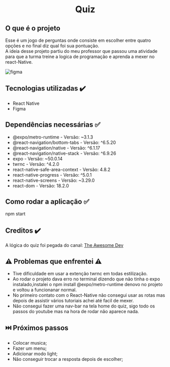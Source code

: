 <h1 align="center"> Quiz </h1>

## O que é o projeto
  Esse é um jogo de perguntas onde consiste em escolher entre quatro opções e no final diz qual foi sua pontuação.<br>
  A ideia desse projeto partiu do meu professor que passou uma atividade para que a turma treine a logica de programação e aprenda a mexer no react-Native.

  ![figma](https://github.com/MariliaSales01/Quiz-react-native/assets/124277700/05f33a70-7f46-4c7b-abaf-f85ab38d1da8)

## Tecnologias utilizadas ✔️
  * React Native
  * Figma
      
## Dependências necessárias ✅
  * @expo/metro-runtime - Versão: ~3.1.3
  * @react-navigation/bottom-tabs - Versão: ^6.5.20
  * @react-navigation/native - Versão: ^6.1.17
  * @react-navigation/native-stack - Versão: ^6.9.26
  * expo - Versão: ~50.0.14
  * twrnc - Versão: ^4.2.0
  * react-native-safe-area-context - Versão: 4.8.2
  * react-native-progress - Versão: ^5.0.1
  * react-native-screens - Versão: ~3.29.0
  * react-dom - Versão: 18.2.0

## Como rodar a aplicação ✅
  npm start
  
## Creditos ✔️
  A lógica do quiz foi pegada do canal: [The Awesome Dev](https://www.youtube.com/watch?v=Vd3zC-CX34A&t=2841s)
  
## ⚠️ Problemas que enfrentei ⚠️
  * Tive dificuldade em usar a extenção twrnc em todas estilização.
  * Ao rodar o projeto dava erro no terminal dizendo que não tinha o expo instalado,instalei o npm install @expo/metro-runtime denovo no projeto e voltou a funcionanar normal.
  * No primeiro contato com o React-Native não consegui usar as rotas mas depois de assistir vários tutoriais achei até facil de mexer.
  * Não consegui fazer uma nav-bar na tela home do quiz, sigo todo os passos do youtube mas na hora de rodar não aparece nada.

## ⏭️ Próximos passos
  * Colocar musica;
  * Fazer um menu;
  * Adicionar modo light;
  * Não conseguir trocar a resposta depois de escolher;
